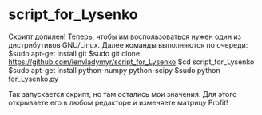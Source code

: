 script_for_Lysenko
=======================

Скрипт допилен! Теперь, чтобы им воспользоваться нужен один из дистрибутивов GNU/Linux.
Далее команды выполняются по очереди:
$sudo apt-get install git
$sudo git clone https://github.com/lenvladymyr/script_for_Lysenko
$cd script_for_Lysenko
$sudo apt-get install python-numpy python-scipy
$sudo python for_Lysenko.py

Так запускается скрипт, но там остались мои значения. Для этого открываете его в любом редакторе и изменяете матрицу
Profit!
